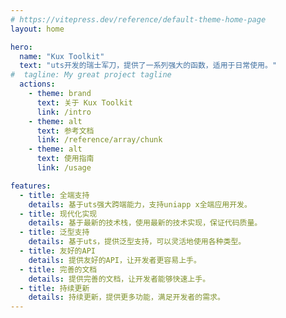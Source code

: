 ```yaml
---
# https://vitepress.dev/reference/default-theme-home-page
layout: home

hero:
  name: "Kux Toolkit"
  text: "uts开发的瑞士军刀，提供了一系列强大的函数，适用于日常使用。"
#  tagline: My great project tagline
  actions:
    - theme: brand
      text: 关于 Kux Toolkit
      link: /intro
    - theme: alt
      text: 参考文档
      link: /reference/array/chunk
    - theme: alt
      text: 使用指南
      link: /usage

features:
  - title: 全端支持
    details: 基于uts强大跨端能力，支持uniapp x全端应用开发。
  - title: 现代化实现
    details: 基于最新的技术栈，使用最新的技术实现，保证代码质量。
  - title: 泛型支持
    details: 基于uts，提供泛型支持，可以灵活地使用各种类型。
  - title: 友好的API
    details: 提供友好的API，让开发者更容易上手。
  - title: 完善的文档
    details: 提供完善的文档，让开发者能够快速上手。
  - title: 持续更新
    details: 持续更新，提供更多功能，满足开发者的需求。
---
```


